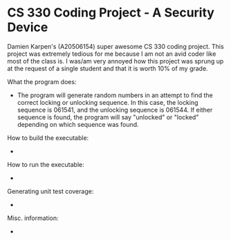 # CS 330 Coding Project - A Security Device
Damien Karpen's (A20506154) super awesome CS 330 coding project. This project was extremely tedious for me because I am not an avid coder like most of the class is. I was/am very annoyed how this project was sprung up at the request of a single student and that it is worth 10% of my grade.

What the program does:

+ The program will generate random numbers in an attempt to find the correct locking or unlocking sequence. In this case, the locking sequence is 061541, and the unlocking sequence is 061544. If either sequence is found, the program will say "unlocked" or "locked" depending on which sequence was found.

How to build the executable:

+ 

How to run the executable:

+

Generating unit test coverage:

+

Misc. information:

+
